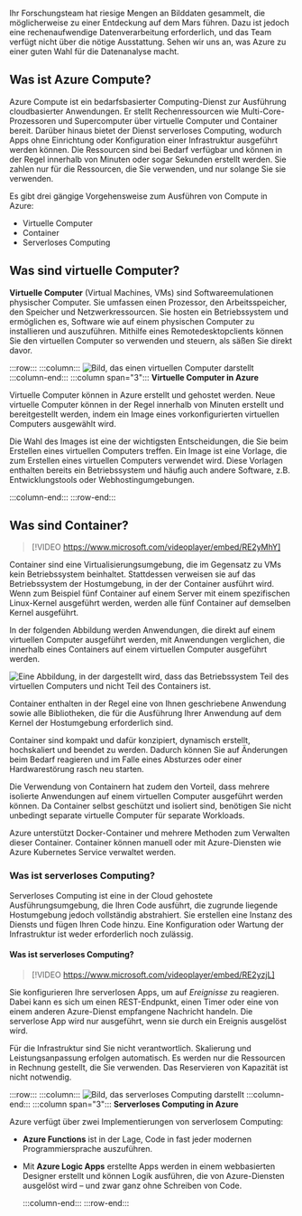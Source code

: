 Ihr Forschungsteam hat riesige Mengen an Bilddaten gesammelt, die möglicherweise zu einer Entdeckung auf dem Mars führen. Dazu ist jedoch eine rechenaufwendige Datenverarbeitung erforderlich, und das Team verfügt nicht über die nötige Ausstattung. Sehen wir uns an, was Azure zu einer guten Wahl für die Datenanalyse macht.

## <a name="what-is-azure-compute"></a>Was ist Azure Compute?
Azure Compute ist ein bedarfsbasierter Computing-Dienst zur Ausführung cloudbasierter Anwendungen. Er stellt Rechenressourcen wie Multi-Core-Prozessoren und Supercomputer über virtuelle Computer und Container bereit. Darüber hinaus bietet der Dienst serverloses Computing, wodurch Apps ohne Einrichtung oder Konfiguration einer Infrastruktur ausgeführt werden können. Die Ressourcen sind bei Bedarf verfügbar und können in der Regel innerhalb von Minuten oder sogar Sekunden erstellt werden. Sie zahlen nur für die Ressourcen, die Sie verwenden, und nur solange Sie sie verwenden.

Es gibt drei gängige Vorgehensweise zum Ausführen von Compute in Azure:

- Virtuelle Computer
- Container
- Serverloses Computing

## <a name="what-are-virtual-machines"></a>Was sind virtuelle Computer?

**Virtuelle Computer** (Virtual Machines, VMs) sind Softwareemulationen physischer Computer. Sie umfassen einen Prozessor, den Arbeitsspeicher, den Speicher und Netzwerkressourcen. Sie hosten ein Betriebssystem und ermöglichen es, Software wie auf einem physischen Computer zu installieren und auszuführen. Mithilfe eines Remotedesktopclients können Sie den virtuellen Computer so verwenden und steuern, als säßen Sie direkt davor.

:::row:::
  :::column:::
    ![Bild, das einen virtuellen Computer darstellt](../media/2-vm.png)
  :::column-end:::
    :::column span="3"::: **Virtuelle Computer in Azure**

Virtuelle Computer können in Azure erstellt und gehostet werden. Neue virtuelle Computer können in der Regel innerhalb von Minuten erstellt und bereitgestellt werden, indem ein Image eines vorkonfigurierten virtuellen Computers ausgewählt wird.

Die Wahl des Images ist eine der wichtigsten Entscheidungen, die Sie beim Erstellen eines virtuellen Computers treffen. Ein Image ist eine Vorlage, die zum Erstellen eines virtuellen Computers verwendet wird. Diese Vorlagen enthalten bereits ein Betriebssystem und häufig auch andere Software, z.B. Entwicklungstools oder Webhostingumgebungen.

  :::column-end:::
:::row-end:::

## <a name="what-are-containers"></a>Was sind Container?

> [!VIDEO https://www.microsoft.com/videoplayer/embed/RE2yMhY]

Container sind eine Virtualisierungsumgebung, die im Gegensatz zu VMs kein Betriebssystem beinhaltet. Stattdessen verweisen sie auf das Betriebssystem der Hostumgebung, in der der Container ausführt wird. Wenn zum Beispiel fünf Container auf einem Server mit einem spezifischen Linux-Kernel ausgeführt werden, werden alle fünf Container auf demselben Kernel ausgeführt.

In der folgenden Abbildung werden Anwendungen, die direkt auf einem virtuellen Computer ausgeführt werden, mit Anwendungen verglichen, die innerhalb eines Containers auf einem virtuellen Computer ausgeführt werden.

![Eine Abbildung, in der dargestellt wird, dass das Betriebssystem Teil des virtuellen Computers und nicht Teil des Containers ist.](../media/2-vm-versus-containers.png)

Container enthalten in der Regel eine von Ihnen geschriebene Anwendung sowie alle Bibliotheken, die für die Ausführung Ihrer Anwendung auf dem Kernel der Hostumgebung erforderlich sind.

Container sind kompakt und dafür konzipiert, dynamisch erstellt, hochskaliert und beendet zu werden. Dadurch können Sie auf Änderungen beim Bedarf reagieren und im Falle eines Absturzes oder einer Hardwarestörung rasch neu starten.

Die Verwendung von Containern hat zudem den Vorteil, dass mehrere isolierte Anwendungen auf einem virtuellen Computer ausgeführt werden können. Da Container selbst geschützt und isoliert sind, benötigen Sie nicht unbedingt separate virtuelle Computer für separate Workloads.

Azure unterstützt Docker-Container und mehrere Methoden zum Verwalten dieser Container. Container können manuell oder mit Azure-Diensten wie Azure Kubernetes Service verwaltet werden.

### <a name="what-is-serverless-computing"></a>Was ist serverloses Computing?

Serverloses Computing ist eine in der Cloud gehostete Ausführungsumgebung, die Ihren Code ausführt, die zugrunde liegende Hostumgebung jedoch vollständig abstrahiert. Sie erstellen eine Instanz des Diensts und fügen Ihren Code hinzu. Eine Konfiguration oder Wartung der Infrastruktur ist weder erforderlich noch zulässig.

#### <a name="what-is-serverless-computing"></a>Was ist serverloses Computing?

> [!VIDEO https://www.microsoft.com/videoplayer/embed/RE2yzjL]

Sie konfigurieren Ihre serverlosen Apps, um auf _Ereignisse_ zu reagieren. Dabei kann es sich um einen REST-Endpunkt, einen Timer oder eine von einem anderen Azure-Dienst empfangene Nachricht handeln. Die serverlose App wird nur ausgeführt, wenn sie durch ein Ereignis ausgelöst wird.

Für die Infrastruktur sind Sie nicht verantwortlich. Skalierung und Leistungsanpassung erfolgen automatisch. Es werden nur die Ressourcen in Rechnung gestellt, die Sie verwenden. Das Reservieren von Kapazität ist nicht notwendig.

:::row:::
  :::column:::
    ![Bild, das serverloses Computing darstellt](../media/2-serverless.png)
  :::column-end:::
    :::column span="3"::: **Serverloses Computing in Azure**

Azure verfügt über zwei Implementierungen von serverlosem Computing:

- **Azure Functions** ist in der Lage, Code in fast jeder modernen Programmiersprache auszuführen.
- Mit **Azure Logic Apps** erstellte Apps werden in einem webbasierten Designer erstellt und können Logik ausführen, die von Azure-Diensten ausgelöst wird – und zwar ganz ohne Schreiben von Code.

  :::column-end:::
:::row-end:::